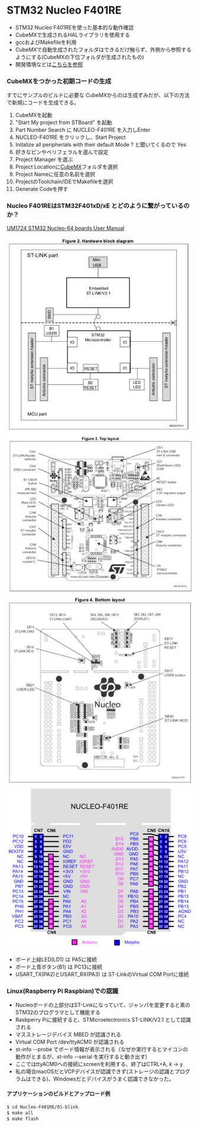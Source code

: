 # STM32 Nucleo F401RE

* STM32 Nucleo F401REを使った基本的な動作確認
* CubeMXで生成されるHALライブラリを使用する
* gccおよびMakefileを利用
* CubeMXで自動生成されたフォルダはできるだけ触らず、外側から参照するようにする(CubeMXの下位フォルダが生成されたもの)
* 開発環境などは[こちらを参照](../DevEnv.md)

### CubeMXをつかった初期コードの生成

すでにサンプルのビルドに必要な CubeMXからのは生成ずみだが、以下の方法で新規にコードを生成できる。

1. CubeMXを起動
2. "Start My project from STBoard" を起動
3. Part Number Search に NUCLEO-F401RE を入力しEnter
4. NUCLEO-F401RE をクリックし、Start Project
5. Initalize all peripherials with their default Mode ? と聞いてくるので Yes
6. 好きなピンやベリフェラルを選んで設定
7. Project Manager を選ぶ
8. Project Locationに[CubeMX](./CubeMX)フォルダを選択
9. Project Nameに任意の名前を選択
10. ProjectのToolchain/IDEでMakefileを選択
11. Generate Codeを押す

### Nucleo F401REはSTM32F401xD/xE とどのように繋がっているのか？

[UM1724 STM32 Nucleo-64 boards User Manual](https://www.st.com/resource/en/user_manual/dm00105823-stm32-nucleo64-boards-mb1136-stmicroelectronics.pdf)

![UM1724](./images/01.png)
![UM1724](./images/02.png)
![UM1724](./images/03.png)
![UM1724](./images/04.png)

* ボード上緑LED(LD1) は PA5に接続
* ボード上青ボタン(B1) は PC13に接続
* USART\_TX(PA2)とUSART\_RX(PA3) は ST-LinkのVirtual COM Portに接続

### Linux(Raspberry Pi Raspbian)での認識

* Nucleoボードの上部分はST-Linkになっていて、ジャンパを変更すると素のSTM32のプログラマとして機能する
* Rasbperry Piに接続すると、STMicroelectronics ST-LINK/V2.1 として認識される
* マスストレージデバイス MBED が認識される
* Virtual COM Port /dev/ttyACM0 が認識される
* st-info --probe でボード情報が表示される（なぜか実行するとマイコンの動作がとまるが、st-info --serial を実行すると動き出す)
* ここではttyACM0への接続にscreenを利用する、終了はCTRL+A, k → y
* 私の場合macOSだとVCPデバイスが認識できず(ストレージの認識とプログラムはできる)、Windowsだとデバイスがうまく認識できなかった。

#### アプリケーションのビルドとアップロード例

	$ cd Nucleo-F401RE/01-blink
	$ make all
	$ make flash

